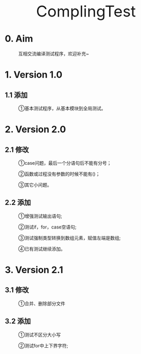 <center><font size=27> ComplingTest </font></center>

# 0. Aim
&#8195;&#8195;&#8195;互相交流编译测试程序，欢迎补充~

# 1. Version 1.0

## 1.1 添加
    
   &#8195;&#8195;&#8195;①基本测试程序，从基本模块到全局测试。

# 2. Version 2.0

## 2.1 修改
	
&#8195;&#8195;&#8195;①case问题，最后一个分语句后不能有分号；
	
&#8195;&#8195;&#8195;②函数或过程没有参数的时候不能有()；

&#8195;&#8195;&#8195;③其它小问题。
	
## 2.2 添加

&#8195;&#8195;&#8195;①增强测试输出语句;
	
&#8195;&#8195;&#8195;②测试if，for，case空语句;
	
&#8195;&#8195;&#8195;③测试强制类型转换到数组元素，赋值左端是数组;
	
&#8195;&#8195;&#8195;④已有测试继续添加。

# 3. Version 2.1

## 3.1 修改
	
&#8195;&#8195;&#8195;①合并、删除部分文件
	
## 3.2 添加

&#8195;&#8195;&#8195;①测试不区分大小写
	
&#8195;&#8195;&#8195;②测试for中上下界字符;
	